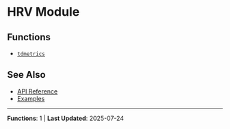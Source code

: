 # HRV Module

## Functions

- [`tdmetrics`](tdmetrics.md)

## See Also

- [API Reference](../README.md)
- [Examples](../../examples/hrv-examples.md)

---

**Functions**: 1 | **Last Updated**: 2025-07-24

